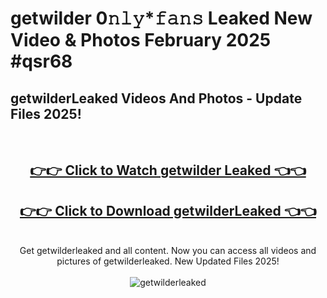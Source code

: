 # getwilder 0𝚗𝚕𝚢*𝚏𝚊𝚗𝚜 Leaked New Video & Photos February 2025 #qsr68

<h2>getwilderLeaked Videos And Photos - Update Files 2025!</h2>
<br>
<div align="center">
<h2><a href="https://mediaupload.pro?title=getwilder&ref=11F" rel="nofollow">👉👉 Click to Watch getwilder Leaked 👈👈</a></h2>
<h2><a href="https://mediaupload.pro?title=getwilder&ref=11F" rel="nofollow">👉👉 Click to Download getwilderLeaked 👈👈</a></h2>
<br>
Get getwilderleaked and all content. Now you can access all videos and pictures of getwilderleaked. New Updated Files 2025!
<br>
<br>
<a href="https://mediaupload.pro?title=getwilder&ref=11F" rel="nofollow" data-target="animated-image.originalLink"><img src="https://i.ibb.co/Gkj2r4b/banner.png" alt="getwilderleaked" style="max-width: 100%; display: inline-block;" data-target="animated-image.originalImage"></a>
</div>
<br>

